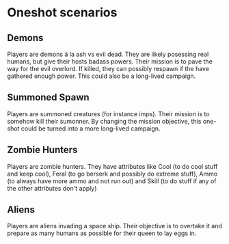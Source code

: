 Oneshot scenarios
=================


Demons
------
Players are demons á la ash vs evil dead.
They are likely posessing real humans, but give their
hosts badass powers.
Their mission is to pave the way for the evil overlord.
If killed, they can possibly respawn if the have gathered enough power.
This could also be a long-lived campaign.

Summoned Spawn
--------------
Players are summoned creatures (for instance imps).
Their mission is to somehow kill their sumonner.
By changing the mission objective, this one-shot could be
turned into a more long-lived campaign.


Zombie Hunters
--------------
Players are zombie hunters.
They have attributes like Cool (to do cool stuff and keep cool),
Feral (to go berserk and possibly do extreme stuff),
Ammo (to always have more ammo and not run out)
and Skill (to do stuff if any of the other attributes don't apply)


Aliens
------
Players are aliens invading a space ship.
Their objective is to overtake it and prepare as many humans
as possible for their queen to lay eggs in.
